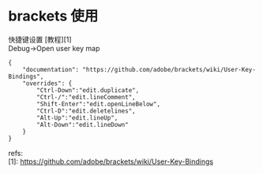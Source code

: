 # brackets 使用

快捷键设置  [教程][1]  
Debug->Open user key map

    {
        "documentation": "https://github.com/adobe/brackets/wiki/User-Key-Bindings",
        "overrides": {
            "Ctrl-Down":"edit.duplicate",
            "Ctrl-/":"edit.lineComment",
            "Shift-Enter":"edit.openLineBelow",
            "Ctrl-D":"edit.deletelines",
            "Alt-Up":"edit.lineUp",
            "Alt-Down":"edit.lineDown"
        }
    }




refs:  
[1]: https://github.com/adobe/brackets/wiki/User-Key-Bindings  
